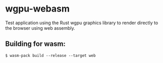 # wgpu-webasm

Test application using the Rust wgpu graphics library to render directly to the browser using web assembly.

## Building for wasm:
```text
$ wasm-pack build --release --target web
```